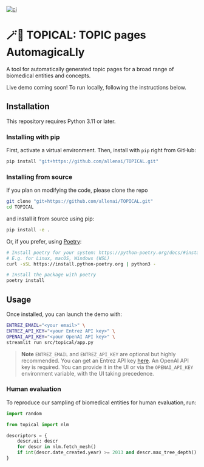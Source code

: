 [![ci](https://github.com/allenai/TOPICAL/actions/workflows/ci.yml/badge.svg)](https://github.com/allenai/TOPICAL/actions/workflows/ci.yml)

# 🪄📄 TOPICAL: TOPIC pages AutomagicaLly

A tool for automatically generated topic pages for a broad range of biomedical entities and concepts.

Live demo coming soon! To run locally, following the instructions below.

## Installation

This repository requires Python 3.11 or later.

### Installing with pip

First, activate a virtual environment. Then, install with `pip` right from GitHub:

```bash
pip install "git+https://github.com/allenai/TOPICAL.git"
```

### Installing from source

If you plan on modifying the code, please clone the repo

```bash
git clone "git+https://github.com/allenai/TOPICAL.git"
cd TOPICAL
```

and install it from source using pip:

```bash
pip install -e .
```

Or, if you prefer, using [Poetry](https://python-poetry.org/):

```bash
# Install poetry for your system: https://python-poetry.org/docs/#installation
# E.g. for Linux, macOS, Windows (WSL)
curl -sSL https://install.python-poetry.org | python3 -

# Install the package with poetry
poetry install
```

## Usage

Once installed, you can launch the demo with:

```bash
ENTREZ_EMAIL="<your email>" \
ENTREZ_API_KEY="<your Entrez API key>" \
OPENAI_API_KEY="<your OpenAI API key>" \
streamlit run src/topical/app.py
```

> __Note__
> `ENTREZ_EMAIL` and `ENTREZ_API_KEY` are optional but highly recommended. You can get an Entrez API key [here](https://ncbiinsights.ncbi.nlm.nih.gov/new-api-keys-for-the-e-utilities/).
> An OpenAI API key is required. You can provide it in the UI or via the `OPENAI_API_KEY` environment variable, with the UI taking precedence.

### Human evaluation

To reproduce our sampling of biomedical entities for human evaluation, run:

```python
import random

from topical import nlm

descriptors = {
    descr.ui: descr
    for descr in nlm.fetch_mesh()
    if int(descr.date_created.year) >= 2013 and descr.max_tree_depth() >= 7
}
```
